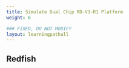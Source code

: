 ```yaml
---
title: Simulate Dual Chip RD-V3-R1 Platform
weight: 6

### FIXED, DO NOT MODIFY
layout: learningpathall
---
```


## Redfish

